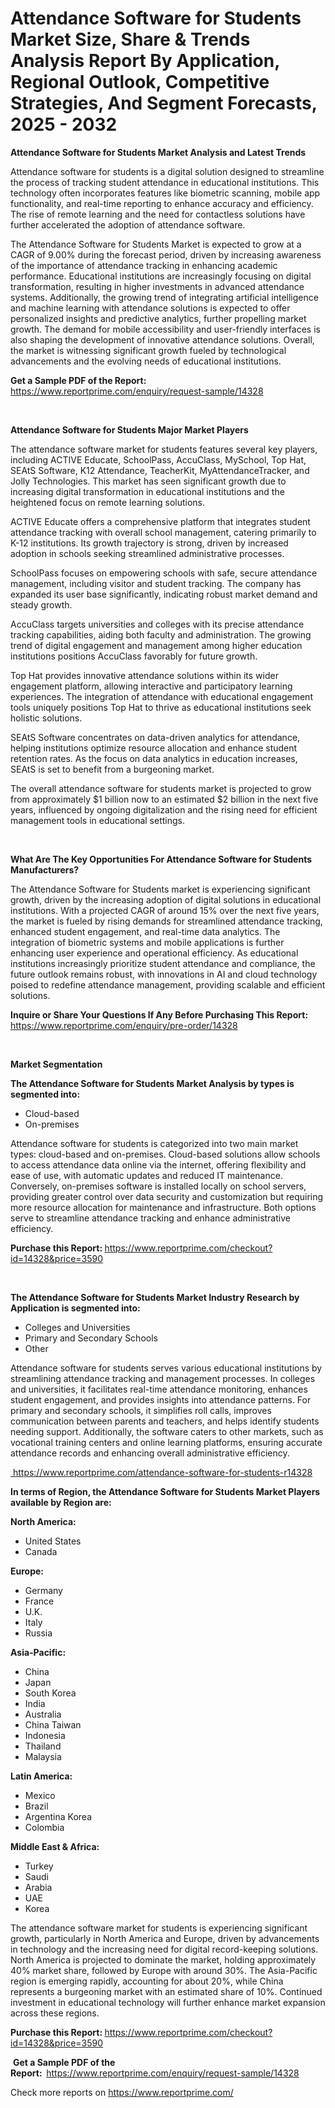 <p><h1>Attendance Software for Students Market Size, Share & Trends Analysis Report By Application, Regional Outlook, Competitive Strategies, And Segment Forecasts, 2025 - 2032</h1></p><p><strong>Attendance Software for Students Market Analysis and Latest Trends</strong></p>
<p><p>Attendance software for students is a digital solution designed to streamline the process of tracking student attendance in educational institutions. This technology often incorporates features like biometric scanning, mobile app functionality, and real-time reporting to enhance accuracy and efficiency. The rise of remote learning and the need for contactless solutions have further accelerated the adoption of attendance software.</p><p>The Attendance Software for Students Market is expected to grow at a CAGR of 9.00% during the forecast period, driven by increasing awareness of the importance of attendance tracking in enhancing academic performance. Educational institutions are increasingly focusing on digital transformation, resulting in higher investments in advanced attendance systems. Additionally, the growing trend of integrating artificial intelligence and machine learning with attendance solutions is expected to offer personalized insights and predictive analytics, further propelling market growth. The demand for mobile accessibility and user-friendly interfaces is also shaping the development of innovative attendance solutions. Overall, the market is witnessing significant growth fueled by technological advancements and the evolving needs of educational institutions.</p></p>
<p><strong>Get a Sample PDF of the Report:&nbsp;</strong> <a href="https://www.reportprime.com/enquiry/request-sample/14328?utm_campaign=2472&utm_medium=2&utm_source=Github&utm_content=ia&utm_term=20032025&utm_id=attendance-software-for-students">https://www.reportprime.com/enquiry/request-sample/14328</a></p>
<p>&nbsp;</p>
<p><strong>Attendance Software for Students Major Market Players</strong></p>
<p><p>The attendance software market for students features several key players, including ACTIVE Educate, SchoolPass, AccuClass, MySchool, Top Hat, SEAtS Software, K12 Attendance, TeacherKit, MyAttendanceTracker, and Jolly Technologies. This market has seen significant growth due to increasing digital transformation in educational institutions and the heightened focus on remote learning solutions.</p><p>ACTIVE Educate offers a comprehensive platform that integrates student attendance tracking with overall school management, catering primarily to K-12 institutions. Its growth trajectory is strong, driven by increased adoption in schools seeking streamlined administrative processes.</p><p>SchoolPass focuses on empowering schools with safe, secure attendance management, including visitor and student tracking. The company has expanded its user base significantly, indicating robust market demand and steady growth.</p><p>AccuClass targets universities and colleges with its precise attendance tracking capabilities, aiding both faculty and administration. The growing trend of digital engagement and management among higher education institutions positions AccuClass favorably for future growth.</p><p>Top Hat provides innovative attendance solutions within its wider engagement platform, allowing interactive and participatory learning experiences. The integration of attendance with educational engagement tools uniquely positions Top Hat to thrive as educational institutions seek holistic solutions.</p><p>SEAtS Software concentrates on data-driven analytics for attendance, helping institutions optimize resource allocation and enhance student retention rates. As the focus on data analytics in education increases, SEAtS is set to benefit from a burgeoning market.</p><p>The overall attendance software for students market is projected to grow from approximately $1 billion now to an estimated $2 billion in the next five years, influenced by ongoing digitalization and the rising need for efficient management tools in educational settings.</p></p>
<p>&nbsp;</p>
<p><strong>What Are The Key Opportunities For Attendance Software for Students Manufacturers?</strong></p>
<p><p>The Attendance Software for Students market is experiencing significant growth, driven by the increasing adoption of digital solutions in educational institutions. With a projected CAGR of around 15% over the next five years, the market is fueled by rising demands for streamlined attendance tracking, enhanced student engagement, and real-time data analytics. The integration of biometric systems and mobile applications is further enhancing user experience and operational efficiency. As educational institutions increasingly prioritize student attendance and compliance, the future outlook remains robust, with innovations in AI and cloud technology poised to redefine attendance management, providing scalable and efficient solutions.</p></p>
<p><strong>Inquire or Share Your Questions If Any Before Purchasing This Report:</strong> <a href="https://www.reportprime.com/enquiry/pre-order/14328?utm_campaign=2472&utm_medium=2&utm_source=Github&utm_content=ia&utm_term=20032025&utm_id=attendance-software-for-students">https://www.reportprime.com/enquiry/pre-order/14328</a></p>
<p>&nbsp;</p>
<p><strong>Market Segmentation</strong></p>
<p><strong>The Attendance Software for Students Market Analysis by types is segmented into:</strong></p>
<p><ul><li>Cloud-based</li><li>On-premises</li></ul></p>
<p><p>Attendance software for students is categorized into two main market types: cloud-based and on-premises. Cloud-based solutions allow schools to access attendance data online via the internet, offering flexibility and ease of use, with automatic updates and reduced IT maintenance. Conversely, on-premises software is installed locally on school servers, providing greater control over data security and customization but requiring more resource allocation for maintenance and infrastructure. Both options serve to streamline attendance tracking and enhance administrative efficiency.</p></p>
<p><strong>Purchase this Report:&nbsp;</strong><a href="https://www.reportprime.com/checkout?id=14328&price=3590&utm_campaign=2472&utm_medium=2&utm_source=Github&utm_content=ia&utm_term=20032025&utm_id=attendance-software-for-students">https://www.reportprime.com/checkout?id=14328&price=3590</a></p>
<p>&nbsp;</p>
<p><strong>The Attendance Software for Students Market Industry Research by Application is segmented into:</strong></p>
<p><ul><li>Colleges and Universities</li><li>Primary and Secondary Schools</li><li>Other</li></ul></p>
<p><p>Attendance software for students serves various educational institutions by streamlining attendance tracking and management processes. In colleges and universities, it facilitates real-time attendance monitoring, enhances student engagement, and provides insights into attendance patterns. For primary and secondary schools, it simplifies roll calls, improves communication between parents and teachers, and helps identify students needing support. Additionally, the software caters to other markets, such as vocational training centers and online learning platforms, ensuring accurate attendance records and enhancing overall administrative efficiency.</p></p>
<p><a href="https://www.reportprime.com/attendance-software-for-students-r14328?utm_campaign=2472&utm_medium=2&utm_source=Github&utm_content=ia&utm_term=20032025&utm_id=attendance-software-for-students">&nbsp;https://www.reportprime.com/attendance-software-for-students-r14328</a></p>
<p><strong>In terms of Region, the Attendance Software for Students Market Players available by Region are:</strong></p>
<p>
    <p> <strong> North America: </strong>
        <ul>
            <li>United States</li>
            <li>Canada</li>
        </ul>
        </p> 
    <p> <strong> Europe: </strong>
        <ul>
            <li>Germany</li>
            <li>France</li>
            <li>U.K.</li>
            <li>Italy</li>
            <li>Russia</li>
        </ul>
        </p> 
    <p> <strong> Asia-Pacific: </strong>
        <ul>
            <li>China</li>
            <li>Japan</li>
            <li>South Korea</li>
            <li>India</li>
            <li>Australia</li>
            <li>China Taiwan</li>
            <li>Indonesia</li>
            <li>Thailand</li>
            <li>Malaysia</li>
        </ul>
        </p> 
    <p> <strong> Latin America: </strong>
        <ul>
            <li>Mexico</li>
            <li>Brazil</li>
            <li>Argentina Korea</li>
            <li>Colombia</li>
        </ul>
        </p> 
    <p> <strong> Middle East & Africa: </strong>
        <ul>
            <li>Turkey</li>
            <li>Saudi</li>
            <li>Arabia</li>
            <li>UAE</li>
            <li>Korea</li>
        </ul>
    </p>
    </p>
<p><p>The attendance software market for students is experiencing significant growth, particularly in North America and Europe, driven by advancements in technology and the increasing need for digital record-keeping solutions. North America is projected to dominate the market, holding approximately 40% market share, followed by Europe with around 30%. The Asia-Pacific region is emerging rapidly, accounting for about 20%, while China represents a burgeoning market with an estimated share of 10%. Continued investment in educational technology will further enhance market expansion across these regions.</p></p>
<p><strong>Purchase this Report: </strong><a href="https://www.reportprime.com/checkout?id=14328&price=3590&utm_campaign=2472&utm_medium=2&utm_source=Github&utm_content=ia&utm_term=20032025&utm_id=attendance-software-for-students">https://www.reportprime.com/checkout?id=14328&price=3590</a></p>
<p>&nbsp;<strong>Get a Sample PDF of the Report:&nbsp;&nbsp;</strong><a href="https://www.reportprime.com/enquiry/request-sample/14328?utm_campaign=2472&utm_medium=2&utm_source=Github&utm_content=ia&utm_term=20032025&utm_id=attendance-software-for-students">https://www.reportprime.com/enquiry/request-sample/14328</a></p>
<p><strong></strong></p>
<p>Check more reports on <a href="https://www.reportprime.com/?utm_campaign=2472&utm_medium=2&utm_source=Github&utm_content=ia&utm_term=20032025&utm_id=attendance-software-for-students">https://www.reportprime.com/</a></p>